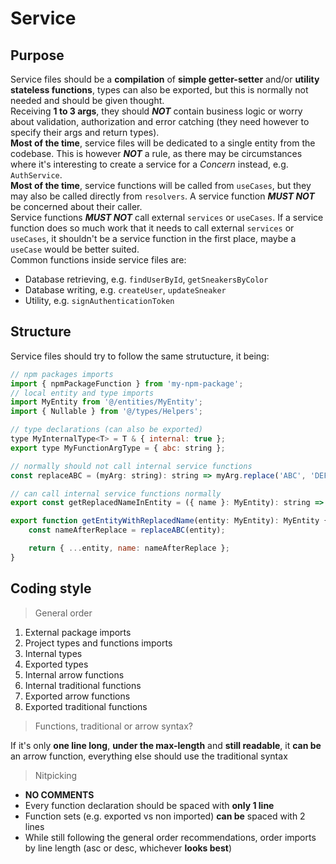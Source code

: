 # Service

## Purpose

Service files should be a **compilation** of **simple getter-setter** and/or **utility stateless functions**, types can also be exported, but this is
normally not needed and should be given thought.  
Receiving **1 to 3 args**, they should _**NOT**_ contain business logic or worry about validation, authorization and error catching (they need however
to specify their args and return types).  
**Most of the time**, service files will be dedicated to a single entity from the codebase. This is however _**NOT**_ a rule, as there may be
circumstances where it's interesting to create a service for a _Concern_ instead, e.g. `AuthService`.  
**Most of the time**, service functions will be called from `useCases`, but they may also be called directly from `resolvers`. A service function
_**MUST NOT**_ be concerned about their caller.  
Service functions _**MUST NOT**_ call external `services` or `useCases`. If a service function does so much work that it needs to call external
`services` or `useCases`, it shouldn't be a service function in the first place, maybe a `useCase` would be better suited.  
Common functions inside service files are:

-   Database retrieving, e.g. `findUserById`, `getSneakersByColor`
-   Database writing, e.g. `createUser`, `updateSneaker`
-   Utility, e.g. `signAuthenticationToken`

## Structure

Service files should try to follow the same strutucture, it being:

```js
// npm packages imports
import { npmPackageFunction } from 'my-npm-package';
// local entity and type imports
import MyEntity from '@/entities/MyEntity';
import { Nullable } from '@/types/Helpers';

// type declarations (can also be exported)
type MyInternalType<T> = T & { internal: true };
export type MyFunctionArgType = { abc: string };

// normally should not call internal service functions
const replaceABC = (myArg: string): string => myArg.replace('ABC', 'DEF');

// can call internal service functions normally
export const getReplacedNameInEntity = ({ name }: MyEntity): string => replaceABC(name);

export function getEntityWithReplacedName(entity: MyEntity): MyEntity {
    const nameAfterReplace = replaceABC(entity);

    return { ...entity, name: nameAfterReplace };
}
```

## Coding style

> General order

1.  External package imports
2.  Project types and functions imports
3.  Internal types
4.  Exported types
5.  Internal arrow functions
6.  Internal traditional functions
7.  Exported arrow functions
8.  Exported traditional functions

> Functions, traditional or arrow syntax?

If it's only **one line long**, **under the max-length** and **still readable**, it **can be** an arrow function, everything else should use the
traditional syntax

> Nitpicking

-   **NO COMMENTS**
-   Every function declaration should be spaced with **only 1 line**
-   Function sets (e.g. exported vs non imported) **can be** spaced with 2 lines
-   While still following the general order recommendations, order imports by line length (asc or desc, whichever **looks best**)
